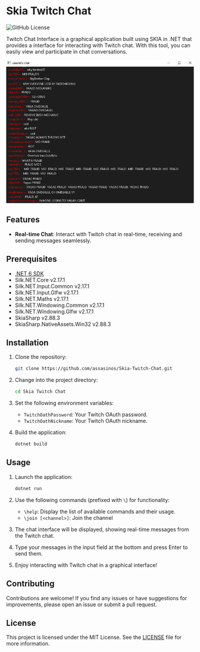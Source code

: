 # Skia Twitch Chat

![GitHub License](https://img.shields.io/badge/license-MIT-blue.svg)

Twitch Chat Interface is a graphical application built using SKIA in .NET that provides a interface for interacting with Twitch chat. With this tool, you can easily view and participate in chat conversations.

![Screenshot](img/Twitch%20Chat.png)

## Features

- **Real-time Chat**: Interact with Twitch chat in real-time, receiving and sending messages seamlessly.

## Prerequisites

- [.NET 6 SDK](https://dotnet.microsoft.com/download/dotnet/6.0)
- Silk.NET.Core v2.17.1
- Silk.NET.Input.Common v2.17.1
- Silk.NET.Input.Glfw v2.17.1
- Silk.NET.Maths v2.17.1
- Silk.NET.Windowing.Common v2.17.1
- Silk.NET.Windowing.Glfw v2.17.1
- SkiaSharp v2.88.3
- SkiaSharp.NativeAssets.Win32 v2.88.3

## Installation

1. Clone the repository:

   ```bash
   git clone https://github.com/assasinos/Skia-Twitch-Chat.git
   ```

2. Change into the project directory:

   ```bash
   cd Skia Twitch Chat
   ```

3. Set the following environment variables:
   - `TwitchOathPassword`: Your Twitch OAuth password.
   - `TwitchOathNickname`: Your Twitch OAuth nickname.

4. Build the application:

   ```bash
   dotnet build
   ```

## Usage

1. Launch the application:

   ```bash
   dotnet run
   ```


2. Use the following commands (prefixed with `\`) for functionality:
   - `\help`: Display the list of available commands and their usage.
   - `\join [<channel>]`: Join the channel


3. The chat interface will be displayed, showing real-time messages from the Twitch chat.


4. Type your messages in the input field at the bottom and press Enter to send them.


5. Enjoy interacting with Twitch chat in a graphical interface!


## Contributing

Contributions are welcome! If you find any issues or have suggestions for improvements, please open an issue or submit a pull request.

## License

This project is licensed under the MIT License. See the [LICENSE](LICENSE) file for more information.
